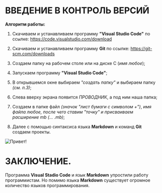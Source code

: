 # ВВЕДЕНИЕ В КОНТРОЛЬ ВЕРСИЙ

**Алгоритм работы:**

1. Скачиваем и устанавливаем программу **"Visual Studio Code"** по ссылке:
https://code.visualstudio.com/download

2. Скачиваем и устанавливаем программу **Git** по ссылке: 
https://git-scm.com/downloads

3. Создаем папку на рабочем столе или на диске С (*имя любое*);

4. Запускаем программу **"Visual Studio Code"**;

5. В открывшемся окне выбираем *"создать папку"* и выбираем папку *(см. п.3)*;

6. Слева вверху экрана появится *ПРОВОДНИК*, а под ним наша папка;

7. Создаем в папке файл *(значок "лист бумаги с символом +")*,
*имя файла любое, после чего ставим "точку" и присваиваем расширение mb (... .mb)*;

8. Далее с помощью синтаксиса языка **Markdown** и команд **Git** создаем проекты.

![Привет!](1.jpeg)

# ЗАКЛЮЧЕНИЕ.

Программа **Visual Stadio Code** и язык **Markdown** упростили работу программистам. Но помимо языка **Markdown** существует огромное количество языков программирования.
